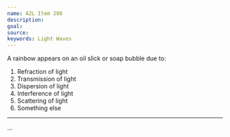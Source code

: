 ```yaml
---
name: A2L Item 298
description: 
goal: 
source: 
keywords: Light Waves
---
```


A rainbow appears on an oil slick or soap bubble due to:

1. Refraction of light
2. Transmission of light
3. Dispersion of light
4. Interference of light
5. Scattering of light
6. Something else

<hr/>


...
